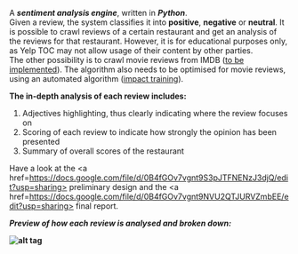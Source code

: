 A <b><i>sentiment analysis engine</i></b>, written in <b><i>Python</i></b>.   
Given a review, the system classifies it into <b>positive</b>, <b>negative</b> or <b>neutral</b>.
It is possible to crawl reviews of a certain restaurant and get an analysis of the reviews for that restaurant. However, it is for educational purposes only, as Yelp TOC may not allow usage of their content by other parties.  
The other possibility is to crawl movie reviews from IMDB (<a href=https://github.com/shaileshahuja/SentimentBlade/issues/8>to be implemented</a>). The algorithm also needs to be optimised for movie reviews, using an automated algorithm (<a href=https://github.com/shaileshahuja/SentimentBlade/issues/9>impact training</a>). 


<b>The in-depth analysis of each review includes:</b>  
1. Adjectives highlighting, thus clearly indicating where the review focuses on  
2. Scoring of each review to indicate how strongly the opinion has been presented  
3. Summary of overall scores of the restaurant  

Have a look at the 
<a href=https://docs.google.com/file/d/0B4fGOv7vgnt9S3pJTFNENzJ3djQ/edit?usp=sharing> preliminary design</a>
and the 
<a href=https://docs.google.com/file/d/0B4fGOv7vgnt9NVU2QTJURVZmbEE/edit?usp=sharing> final report</a>.  

<b><i>Preview of how each review is analysed and broken down: <b></i>
  
![alt tag](http://i44.tinypic.com/2d6wm8i.png)
